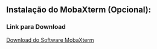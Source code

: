 ## Instalação do MobaXterm (Opcional):
### Link para Download

[Download do Software MobaXterm][MobaXterm]

[MobaXterm]: <https://download.mobatek.net/2302023012231703/MobaXterm_Installer_v23.0.zip>
